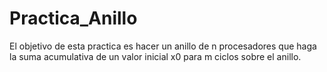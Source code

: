 # Practica_Anillo

El objetivo de esta practica es hacer un anillo de n procesadores que haga la suma acumulativa de un valor inicial x0 para m ciclos sobre el anillo.
